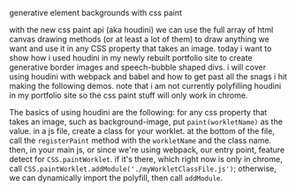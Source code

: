 generative element backgrounds with css paint

with the new css paint api (aka houdini) we can use the full array of html canvas drawing methods (or at least a lot of them) to draw anything we want and use it in any CSS property that takes an image.  today i want to show how i used houdini in my newly rebuilt portfolio site to create generative border images and speech-bubble shaped divs.  i will cover using houdini with webpack and babel and how to get past all the snags i hit making the following demos.  note that i am not currently polyfilling houdini in my portfolio site so the css paint stuff will only work in chrome.

The basics of using houdini are the following:  for any css property that takes an image, such as background-image, put `paint(workletName)` as the value.  in a js file, create a class for your worklet.  at the bottom of the file, call the `registerPaint` method with the `workletName` and the class name.  then, in your main js, or since we're using webpack, our entry point, feature detect for `CSS.paintWorklet`.  if it's there, which right now is only in chrome, call  `CSS.paintWorklet.addModule('./myWorkletClassFile.js')`; otherwise, we can dynamically import the polyfill, then call `addModule`.  
